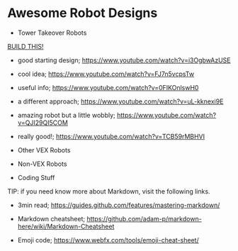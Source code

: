 # Awesome Robot Designs

- Tower Takeover Robots

[BUILD THIS!](https://youtu.be/eYI2msWYF6w)

- good starting design; https://www.youtube.com/watch?v=i3OgbwAzUSE
- cool idea; https://www.youtube.com/watch?v=FJ7n5vcpsTw
- useful info; https://www.youtube.com/watch?v=0FIKOnlswH0
- a different approach; https://www.youtube.com/watch?v=uL-kknexi9E
- amazing robot but a little wobbly; https://www.youtube.com/watch?v=QJI29QI5COM
- really good!; https://www.youtube.com/watch?v=TCB59rMBHVI

- Other VEX Robots

- Non-VEX Robots

- Coding Stuff



TIP: if you need know more about Markdown, visit the following links.

- 3min read; https://guides.github.com/features/mastering-markdown/

- Markdown cheatsheet; https://github.com/adam-p/markdown-here/wiki/Markdown-Cheatsheet

- Emoji code; https://www.webfx.com/tools/emoji-cheat-sheet/

